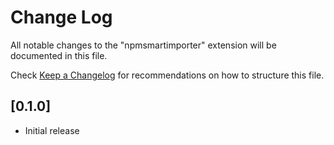 # Change Log
All notable changes to the "npmsmartimporter" extension will be documented in this file.

Check [Keep a Changelog](http://keepachangelog.com/) for recommendations on how to structure this file.

## [0.1.0]
- Initial release
